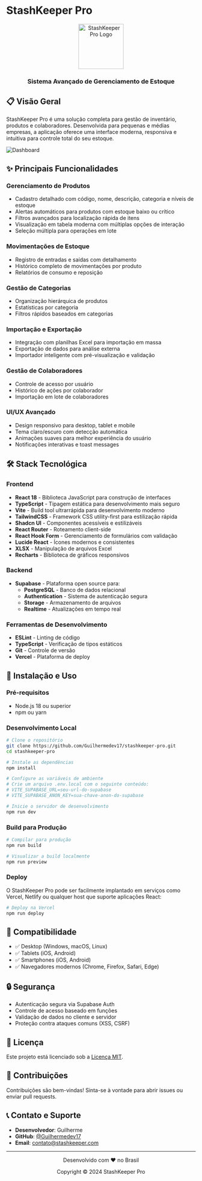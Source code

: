 # StashKeeper Pro

<div align="center">
  <img src="public/logo.svg" alt="StashKeeper Pro Logo" width="120" height="120" />
  <h3>Sistema Avançado de Gerenciamento de Estoque</h3>
</div>

## 📋 Visão Geral

StashKeeper Pro é uma solução completa para gestão de inventário, produtos e colaboradores. Desenvolvida para pequenas e médias empresas, a aplicação oferece uma interface moderna, responsiva e intuitiva para controle total do seu estoque.

![Dashboard](public/dashboard.png)

## ✨ Principais Funcionalidades

### Gerenciamento de Produtos
- Cadastro detalhado com código, nome, descrição, categoria e níveis de estoque
- Alertas automáticos para produtos com estoque baixo ou crítico
- Filtros avançados para localização rápida de itens
- Visualização em tabela moderna com múltiplas opções de interação
- Seleção múltipla para operações em lote

### Movimentações de Estoque
- Registro de entradas e saídas com detalhamento
- Histórico completo de movimentações por produto
- Relatórios de consumo e reposição

### Gestão de Categorias
- Organização hierárquica de produtos
- Estatísticas por categoria
- Filtros rápidos baseados em categorias

### Importação e Exportação
- Integração com planilhas Excel para importação em massa
- Exportação de dados para análise externa
- Importador inteligente com pré-visualização e validação

### Gestão de Colaboradores
- Controle de acesso por usuário
- Histórico de ações por colaborador
- Importação em lote de colaboradores

### UI/UX Avançado
- Design responsivo para desktop, tablet e mobile
- Tema claro/escuro com detecção automática
- Animações suaves para melhor experiência do usuário
- Notificações interativas e toast messages

## 🛠️ Stack Tecnológica

### Frontend
- **React 18** - Biblioteca JavaScript para construção de interfaces
- **TypeScript** - Tipagem estática para desenvolvimento mais seguro
- **Vite** - Build tool ultrarrápida para desenvolvimento moderno
- **TailwindCSS** - Framework CSS utility-first para estilização rápida
- **Shadcn UI** - Componentes acessíveis e estilizáveis
- **React Router** - Roteamento client-side
- **React Hook Form** - Gerenciamento de formulários com validação
- **Lucide React** - Ícones modernos e consistentes
- **XLSX** - Manipulação de arquivos Excel
- **Recharts** - Biblioteca de gráficos responsivos

### Backend
- **Supabase** - Plataforma open source para:
  - **PostgreSQL** - Banco de dados relacional
  - **Authentication** - Sistema de autenticação segura
  - **Storage** - Armazenamento de arquivos
  - **Realtime** - Atualizações em tempo real

### Ferramentas de Desenvolvimento
- **ESLint** - Linting de código
- **TypeScript** - Verificação de tipos estáticos
- **Git** - Controle de versão
- **Vercel** - Plataforma de deploy

## 🚀 Instalação e Uso

### Pré-requisitos
- Node.js 18 ou superior
- npm ou yarn

### Desenvolvimento Local

```bash
# Clone o repositório
git clone https://github.com/Guilhermedev17/stashkeeper-pro.git
cd stashkeeper-pro

# Instale as dependências
npm install

# Configure as variáveis de ambiente
# Crie um arquivo .env.local com o seguinte conteúdo:
# VITE_SUPABASE_URL=seu-url-do-supabase
# VITE_SUPABASE_ANON_KEY=sua-chave-anon-do-supabase

# Inicie o servidor de desenvolvimento
npm run dev
```

### Build para Produção

```bash
# Compilar para produção
npm run build

# Visualizar a build localmente
npm run preview
```

### Deploy

O StashKeeper Pro pode ser facilmente implantado em serviços como Vercel, Netlify ou qualquer host que suporte aplicações React:

```bash
# Deploy na Vercel
npm run deploy
```

## 📱 Compatibilidade

- ✅ Desktop (Windows, macOS, Linux)
- ✅ Tablets (iOS, Android)
- ✅ Smartphones (iOS, Android)
- ✅ Navegadores modernos (Chrome, Firefox, Safari, Edge)

## 🔒 Segurança

- Autenticação segura via Supabase Auth
- Controle de acesso baseado em funções
- Validação de dados no cliente e servidor
- Proteção contra ataques comuns (XSS, CSRF)

## 📘 Licença

Este projeto está licenciado sob a [Licença MIT](LICENSE).

## 👥 Contribuições

Contribuições são bem-vindas! Sinta-se à vontade para abrir issues ou enviar pull requests.

## 📞 Contato e Suporte

- **Desenvolvedor**: Guilherme
- **GitHub**: [@Guilhermedev17](https://github.com/Guilhermedev17)
- **Email**: [contato@stashkeeper.com](mailto:contato@stashkeeper.com)

---

<div align="center">
  <p>Desenvolvido com ❤️ no Brasil</p>
  <p>Copyright © 2024 StashKeeper Pro</p>
</div>
